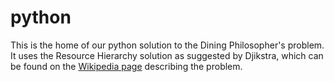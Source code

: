 # python
This is the home of our python solution to the Dining Philosopher's problem. It uses the Resource Hierarchy solution as suggested by Djikstra, which can be found on the [Wikipedia page](https://en.wikipedia.org/wiki/Dining_philosophers_problem) describing the problem.
